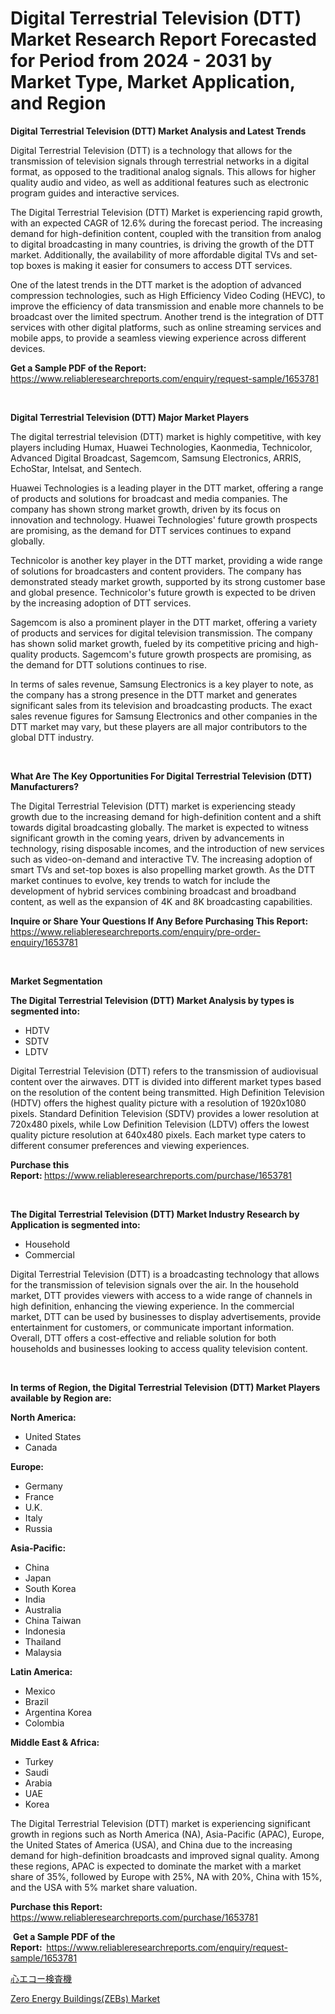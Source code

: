 <p><h1>Digital Terrestrial Television (DTT) Market Research Report Forecasted for Period from 2024 -  2031 by Market Type, Market Application, and Region</h1></p><p><strong>Digital Terrestrial Television (DTT) Market Analysis and Latest Trends</strong></p>
<p><p>Digital Terrestrial Television (DTT) is a technology that allows for the transmission of television signals through terrestrial networks in a digital format, as opposed to the traditional analog signals. This allows for higher quality audio and video, as well as additional features such as electronic program guides and interactive services.</p><p>The Digital Terrestrial Television (DTT) Market is experiencing rapid growth, with an expected CAGR of 12.6% during the forecast period. The increasing demand for high-definition content, coupled with the transition from analog to digital broadcasting in many countries, is driving the growth of the DTT market. Additionally, the availability of more affordable digital TVs and set-top boxes is making it easier for consumers to access DTT services.</p><p>One of the latest trends in the DTT market is the adoption of advanced compression technologies, such as High Efficiency Video Coding (HEVC), to improve the efficiency of data transmission and enable more channels to be broadcast over the limited spectrum. Another trend is the integration of DTT services with other digital platforms, such as online streaming services and mobile apps, to provide a seamless viewing experience across different devices.</p></p>
<p><strong>Get a Sample PDF of the Report:&nbsp;</strong> <a href="https://www.reliableresearchreports.com/enquiry/request-sample/1653781">https://www.reliableresearchreports.com/enquiry/request-sample/1653781</a></p>
<p>&nbsp;</p>
<p><strong>Digital Terrestrial Television (DTT) Major Market Players</strong></p>
<p><p>The digital terrestrial television (DTT) market is highly competitive, with key players including Humax, Huawei Technologies, Kaonmedia, Technicolor, Advanced Digital Broadcast, Sagemcom, Samsung Electronics, ARRIS, EchoStar, Intelsat, and Sentech.</p><p>Huawei Technologies is a leading player in the DTT market, offering a range of products and solutions for broadcast and media companies. The company has shown strong market growth, driven by its focus on innovation and technology. Huawei Technologies' future growth prospects are promising, as the demand for DTT services continues to expand globally.</p><p>Technicolor is another key player in the DTT market, providing a wide range of solutions for broadcasters and content providers. The company has demonstrated steady market growth, supported by its strong customer base and global presence. Technicolor's future growth is expected to be driven by the increasing adoption of DTT services.</p><p>Sagemcom is also a prominent player in the DTT market, offering a variety of products and services for digital television transmission. The company has shown solid market growth, fueled by its competitive pricing and high-quality products. Sagemcom's future growth prospects are promising, as the demand for DTT solutions continues to rise.</p><p>In terms of sales revenue, Samsung Electronics is a key player to note, as the company has a strong presence in the DTT market and generates significant sales from its television and broadcasting products. The exact sales revenue figures for Samsung Electronics and other companies in the DTT market may vary, but these players are all major contributors to the global DTT industry.</p></p>
<p>&nbsp;</p>
<p><strong>What Are The Key Opportunities For Digital Terrestrial Television (DTT) Manufacturers?</strong></p>
<p><p>The Digital Terrestrial Television (DTT) market is experiencing steady growth due to the increasing demand for high-definition content and a shift towards digital broadcasting globally. The market is expected to witness significant growth in the coming years, driven by advancements in technology, rising disposable incomes, and the introduction of new services such as video-on-demand and interactive TV. The increasing adoption of smart TVs and set-top boxes is also propelling market growth. As the DTT market continues to evolve, key trends to watch for include the development of hybrid services combining broadcast and broadband content, as well as the expansion of 4K and 8K broadcasting capabilities.</p></p>
<p><strong>Inquire or Share Your Questions If Any Before Purchasing This Report:</strong> <a href="https://www.reliableresearchreports.com/enquiry/pre-order-enquiry/1653781">https://www.reliableresearchreports.com/enquiry/pre-order-enquiry/1653781</a></p>
<p>&nbsp;</p>
<p><strong>Market Segmentation</strong></p>
<p><strong>The Digital Terrestrial Television (DTT) Market Analysis by types is segmented into:</strong></p>
<p><ul><li>HDTV</li><li>SDTV</li><li>LDTV</li></ul></p>
<p><p>Digital Terrestrial Television (DTT) refers to the transmission of audiovisual content over the airwaves. DTT is divided into different market types based on the resolution of the content being transmitted. High Definition Television (HDTV) offers the highest quality picture with a resolution of 1920x1080 pixels. Standard Definition Television (SDTV) provides a lower resolution at 720x480 pixels, while Low Definition Television (LDTV) offers the lowest quality picture resolution at 640x480 pixels. Each market type caters to different consumer preferences and viewing experiences.</p></p>
<p><strong>Purchase this Report:&nbsp;</strong><a href="https://www.reliableresearchreports.com/purchase/1653781">https://www.reliableresearchreports.com/purchase/1653781</a></p>
<p>&nbsp;</p>
<p><strong>The Digital Terrestrial Television (DTT) Market Industry Research by Application is segmented into:</strong></p>
<p><ul><li>Household</li><li>Commercial</li></ul></p>
<p><p>Digital Terrestrial Television (DTT) is a broadcasting technology that allows for the transmission of television signals over the air. In the household market, DTT provides viewers with access to a wide range of channels in high definition, enhancing the viewing experience. In the commercial market, DTT can be used by businesses to display advertisements, provide entertainment for customers, or communicate important information. Overall, DTT offers a cost-effective and reliable solution for both households and businesses looking to access quality television content.</p></p>
<p>&nbsp;</p>
<p><strong>In terms of Region, the Digital Terrestrial Television (DTT) Market Players available by Region are:</strong></p>
<p>
    <p> <strong> North America: </strong>
        <ul>
            <li>United States</li>
            <li>Canada</li>
        </ul>
        </p> 
    <p> <strong> Europe: </strong>
        <ul>
            <li>Germany</li>
            <li>France</li>
            <li>U.K.</li>
            <li>Italy</li>
            <li>Russia</li>
        </ul>
        </p> 
    <p> <strong> Asia-Pacific: </strong>
        <ul>
            <li>China</li>
            <li>Japan</li>
            <li>South Korea</li>
            <li>India</li>
            <li>Australia</li>
            <li>China Taiwan</li>
            <li>Indonesia</li>
            <li>Thailand</li>
            <li>Malaysia</li>
        </ul>
        </p> 
    <p> <strong> Latin America: </strong>
        <ul>
            <li>Mexico</li>
            <li>Brazil</li>
            <li>Argentina Korea</li>
            <li>Colombia</li>
        </ul>
        </p> 
    <p> <strong> Middle East & Africa: </strong>
        <ul>
            <li>Turkey</li>
            <li>Saudi</li>
            <li>Arabia</li>
            <li>UAE</li>
            <li>Korea</li>
        </ul>
    </p>
    </p>
<p><p>The Digital Terrestrial Television (DTT) market is experiencing significant growth in regions such as North America (NA), Asia-Pacific (APAC), Europe, the United States of America (USA), and China due to the increasing demand for high-definition broadcasts and improved signal quality. Among these regions, APAC is expected to dominate the market with a market share of 35%, followed by Europe with 25%, NA with 20%, China with 15%, and the USA with 5% market share valuation.</p></p>
<p><strong>Purchase this Report: </strong><a href="https://www.reliableresearchreports.com/purchase/1653781">https://www.reliableresearchreports.com/purchase/1653781</a></p>
<p>&nbsp;<strong>Get a Sample PDF of the Report:&nbsp;&nbsp;</strong><a href="https://www.reliableresearchreports.com/enquiry/request-sample/1653781">https://www.reliableresearchreports.com/enquiry/request-sample/1653781</a></p>
<p><strong></strong></p>
<p><p><a href="https://github.com/ppmazlotr77499/Market-Research-Report-List-1/blob/main/55742217139.md">心エコー検査機</a></p><p><a href="https://github.com/GroverBarry/Market-Research-Report-List-4/blob/main/zero-energy-buildingszebs-market.md">Zero Energy Buildings(ZEBs) Market</a></p></p>